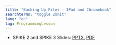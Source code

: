 ```yaml
---
title: "Backing Up Files - IPad and Chromebook"
searchterms: "toggle 2Unit"
lang: "en"
tag: ProgrammingLesson
---
```

 <ul>
 <li class="ng-binding">SPIKE 2 and SPIKE 3 Slides:
 <a href="ProgrammingLessons/BackingUpFiles.pptx">PPTX</a>,
<a href="ProgrammingLessons/BackingUpFiles.pdf">PDF</a>
 </li>

 </ul>
